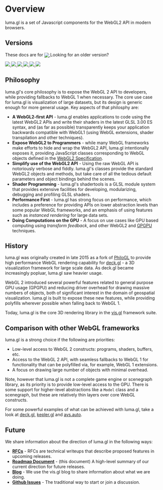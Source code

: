 # Overview

luma.gl is a set of Javascript components for the WebGL2 API in modern browsers.


## Versions

These docs are for
<a href="https://github.com/uber/luma.gl/blob/7.3-release/docs">
  <img style="margin-bottom: -4px" src="https://img.shields.io/badge/luma.gl-v7.3-brightgreen.svg?style=flat-square" />
</a> Looking for an older version?

<a href="https://github.com/uber/luma.gl/blob/7.1-release/docs">
  <img src="https://img.shields.io/badge/v-7.1-green.svg?style=flat-square" />
</a>
<a href="https://github.com/uber/luma.gl/blob/7.0-release/docs">
  <img src="https://img.shields.io/badge/v-7.0-green.svg?style=flat-square" />
</a>
<a href="https://github.com/uber/luma.gl/blob/6.0-release/docs">
  <img src="https://img.shields.io/badge/v-6.0-green.svg?style=flat-square" />
</a>
<a href="https://github.com/uber/luma.gl/blob/5.0-release/docs">
  <img src="https://img.shields.io/badge/v-5.0-green.svg?style=flat-square" />
</a>
<a href="https://github.com/uber/luma.gl/blob/4.0-release/docs">
  <img src="https://img.shields.io/badge/v-4.0-green.svg?style=flat-square" />
</a>
<a href="https://github.com/uber/luma.gl/tree/3.0-release/docs">
  <img src="https://img.shields.io/badge/v-3.0-green.svg?style=flat-square" />
</a>



## Philosophy

luma.gl's core philosophy is to expose the WebGL 2 API to developers, while providing fallbacks to WebGL 1 when necessary. The core use case for luma.gl is visualization of large datasets, but its design is generic enough for more general usage. Key aspects of that philosphy are:

- **A WebGL2-first API** - luma.gl enables applications to code using the latest WebGL2 APIs and write their shaders in the latest GLSL 3.00 ES syntax, and (as far as possible) transparently keeps your application backwards compatible with WebGL1 (using WebGL extensions, shader transpilation and other techniques).
- **Expose WebGL2 to Programmers** - while many WebGL frameworks make efforts to hide and wrap the WebGL2 API, luma.gl intentionally exposes it, providing JavaScript classes corresponding to WebGL objects defined in the [WebGL2 Specification](https://www.khronos.org/registry/webgl/specs/latest/2.0/).
- **Simplify use of the WebGL2 API** - Using the raw WebGL API is notoriously verbose and fiddly. luma.gl's classes provide the standard WebGL2 objects and methods, but take care of all the tedious default parameters and object bindings behind the scenes.
- **Shader Programming** - luma.gl's shadertools is a GLSL module system that provides extensive facilities for developing, modularizing, debugging and profiling GLSL shaders.
- **Performance First** - luma.gl has strong focus on performance, which includes a preference for providing APIs on lower abstraction levels than some popular WebGL frameworks, and an emphasis of using features such as *instanced rendering* for large data sets.
- **Doing Computations on the GPU** - A focus on use cases like GPU based computing using *transform feedback*, and other WebGL2 and [GPGPU](https://en.wikipedia.org/wiki/General-purpose_computing_on_graphics_processing_units) techniques.


## History

luma.gl was originally created in late 2015 as a fork of [PhiloGL](https://github.com/philogb/philogl) to provide high performance WebGL rendering capability for [deck.gl](https://github.com/uber/deck.gl) - a 3D visualization framework for large scale data. As deck.gl became increasingly popluar, luma.gl saw heavier usage.

WebGL 2 introduced several powerful features related to general purpose GPU usage (GPGPU) and reducing driver overhead for drawing massive numbers of objects, both of significant interest in the domain of geospatial visualization. luma.gl is built to expose these new features, while providing polyfills wherever possible when falling back to WebGL 1.

Today, luma.gl is the core 3D rendering library in the [vis.gl](http://vis.gl/) framework suite.


## Comparison with other WebGL frameworks

luma.gl is a strong choice if the following are priorities:
 * Low-level access to WebGL 2 constructs: programs, shaders, buffers, etc.
 * Access to the WebGL 2 API, with seamless fallbacks to WebGL 1 for functionality that can be polyfilled via, for example, WebGL 1 extensions.
 * A focus on drawing large number of objects with minimal overhead.

Note, however that luma.gl is not a complete game engine or scenegraph library, as its priority is to provide low-level access to the GPU. There is some support for higher-level abstractions like a `Model` class and a scenegraph, but these are relatively thin layers over core WebGL constructs.

For some powerful examples of what can be achieved with luma.gl, take a look at [deck.gl](http://deck.gl/#/), [kepler.gl](https://kepler.gl/) and [avs.auto](https://avs.auto/#/).


## Future

We share information about the direction of luma.gl in the following ways:

* **[RFCs](https://github.com/uber/luma.gl/tree/7.3-release/dev-docs/RFCs)** - RFCs are technical writeups that describe proposed features in upcoming releases.
* **[Roadmap Document](https://luma.gl/#/documentation/overview/roadmap)** - (this document) A high-level summary of our current direction for future releases.
* **[Blog](https://medium.com/@vis.gl)** - We use the vis.gl blog to share information about what we are doing.
* **[Github Issues](https://github.com/uber/luma.gl/issues)** - The traditional way to start or join a discussion.
